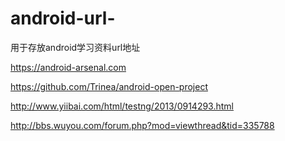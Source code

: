 android-url-
============

用于存放android学习资料url地址

https://android-arsenal.com

https://github.com/Trinea/android-open-project

http://www.yiibai.com/html/testng/2013/0914293.html

http://bbs.wuyou.com/forum.php?mod=viewthread&tid=335788
